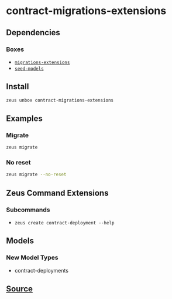 
contract-migrations-extensions
====================







## Dependencies
### Boxes
* [`migrations-extensions`](migrations-extensions.md)
* [`seed-models`](seed-models.md)




## Install
```bash
zeus unbox contract-migrations-extensions
```
## Examples
### Migrate
```bash
zeus migrate
```
### No reset
```bash
zeus migrate --no-reset
```

## Zeus Command Extensions

### Subcommands
* ```zeus create contract-deployment --help```

## Models
### New Model Types
* contract-deployments



## [Source](https://github.com/liquidapps-io/zeus-sdk/tree/master/boxes/groups/core/contract-migrations-extensions)
